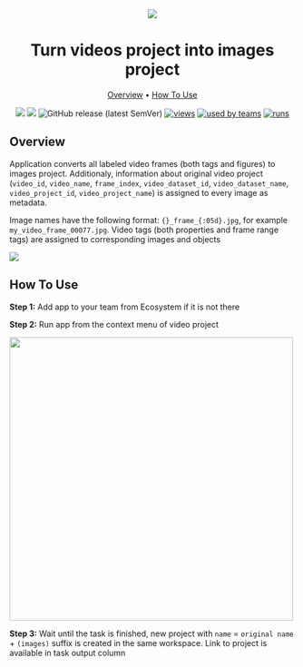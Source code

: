 <div align="center" markdown>
<img src="https://i.imgur.com/FbUmpLU.png"/>

# Turn videos project into images project

<p align="center">
  <a href="#Overview">Overview</a> •
  <a href="#How-To-Run">How To Use</a>
</p>


[![](https://img.shields.io/badge/supervisely-ecosystem-brightgreen)](https://ecosystem.supervise.ly/apps/turn-video-project-into-images)
[![](https://img.shields.io/badge/slack-chat-green.svg?logo=slack)](https://supervise.ly/slack)
![GitHub release (latest SemVer)](https://img.shields.io/github/v/release/supervisely-ecosystem/turn-video-project-into-images)
[![views](https://app.supervise.ly/public/api/v3/ecosystem.counters?repo=supervisely-ecosystem/turn-video-project-into-images&counter=views&label=views)](https://supervise.ly)
[![used by teams](https://app.supervise.ly/public/api/v3/ecosystem.counters?repo=supervisely-ecosystem/turn-video-project-into-images&counter=downloads&label=used%20by%20teams)](https://supervise.ly)
[![runs](https://app.supervise.ly/public/api/v3/ecosystem.counters?repo=supervisely-ecosystem/turn-video-project-into-images&counter=runs&label=runs&123)](https://supervise.ly)

</div>

## Overview

Application converts all labeled video frames (both tags and figures) to images project. Additionaly, information about original video project (`video_id`, `video_name`, `frame_index`, `video_dataset_id`, `video_dataset_name`, `video_project_id`, `video_project_name`) is assigned to every image as metadata. 

Image names have the following format: `{}_frame_{:05d}.jpg`, for example `my_video_frame_00077.jpg`. Video tags (both properties and frame range tags) are assigned to corresponding images and objects

<img src="https://i.imgur.com/7zQQVFA.png"/>

## How To Use

**Step 1:** Add app to your team from Ecosystem if it is not there

**Step 2:** Run app from the context menu of video project

<img src="https://i.imgur.com/WZV7kdJ.png" width="500px"/>

**Step 3:** Wait until the task is finished, new project with `name` = `original name` + `(images)` suffix is created in the same workspace. Link to project is available in task output column
